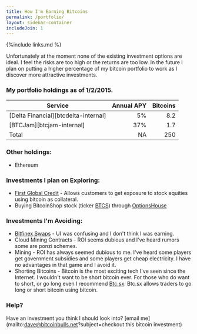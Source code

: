 ```yaml
---
title: How I'm Earning Bitcoins
permalink: /portfolio/
layout: sidebar-container
includeJoin: 1
---
```


{%include links.md %}

Unfortunately at the moment none of the existing investment options are ideal. I feel the risks are too high or the returns are too low. In the future I plan on putting a higher percentage of my bitcoin portfolio to work as I discover more attractive investments.

### My portfolio holdings as of 1/2/2015.

| Service                               | Annual APY    | Bitcoins |
| -----------------------------------   |-------------: | -----:   |
| [Delta Financial][btcdelta-internal]  |            5% |   8.2    |
| [BTCJam][btcjam-internal]             |           37% |   1.7    |
| Total                                 |            NA |   250    |

### Other holdings:

* Ethereum

### Investments I plan on Exploring:

* [First Global Credit](http://firstglobalcredit.com/) - Allows customers to get exposure to stock equities using bitcoin as collateral.
* Buying BitcoinShop stock (ticker [BTCS](https://www.google.com/finance?q=btcs)) through [OptionsHouse](http://oh.tellapal.com/a/clk/22Dppg)

### Investments I'm Avoiding:

* [Bitfinex Swaps](/bitfinex-pays-bitcoin-interest.html) - UI was confusing and I don't think I was earning.
* Cloud Mining Contracts - ROI seems dubious and I've heard rumors some are ponzi schemes.
* Mining - ROI has always seemed dubious to me. I've heard some players get government subsidies and some players get cheap electricity. I have no advantages in that game and I avoid it.
* Shorting Bitcoins - Bitcoin is the most exciting tech I've seen since the Internet. I wouldn't want to be short bitcoin ever. For those who do want to short, or go long even I recommend [Btc.sx](https://btc.sx/). Btc.sx allows traders to go long or short bitcoin using bitcoin.

### Help?

Have an investment you think I should look into? [email me](mailto:dave@bitcoinbulls.net?subject=checkout this bitcoin investment)
